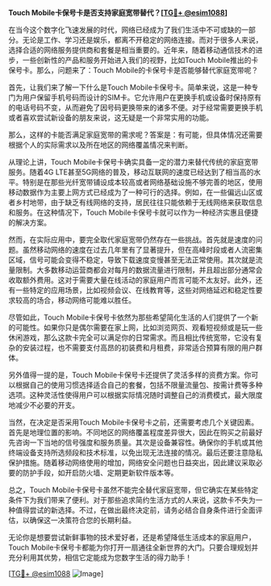 **Touch Mobile卡保号卡是否支持家庭宽带替代？[[TG💪+ @esim1088](https://t.me/s/esim1088)]**

在当今这个数字化飞速发展的时代，网络已经成为了我们生活中不可或缺的一部分。无论是工作、学习还是娱乐，都离不开稳定的网络连接。而对于很多人来说，选择合适的网络服务提供商和套餐是相当重要的。近年来，随着移动通信技术的进步，一些创新性的产品和服务开始进入我们的视野，比如Touch Mobile推出的卡保号卡。那么，问题来了：Touch Mobile的卡保号卡是否能够替代家庭宽带呢？

首先，让我们来了解一下什么是Touch Mobile卡保号卡。简单来说，这是一种专门为用户保留手机号码而设计的SIM卡。它允许用户在更换手机或设备时保持原有的电话号码不变，从而避免了因号码更换带来的诸多不便。对于经常需要更换手机或者喜欢尝试新设备的朋友来说，这无疑是一个非常实用的功能。

那么，这样的卡能否满足家庭宽带的需求呢？答案是：有可能，但具体情况还需要根据个人的实际需求以及所在地区的网络覆盖情况来判断。

从理论上讲，Touch Mobile卡保号卡确实具备一定的潜力来替代传统的家庭宽带服务。随着4G LTE甚至5G网络的普及，移动互联网的速度已经达到了相当高的水平。特别是在那些光纤宽带铺设成本较高或者网络基础设施不够完善的地区，使用移动数据作为主要上网方式已经成为了一种可行的选择。例如，在一些偏远山区或者乡村地带，由于缺乏有线网络的支持，居民往往只能依赖于无线网络来获取信息和服务。在这种情况下，Touch Mobile卡保号卡就可以作为一种经济实惠且便捷的解决方案。

然而，在实际应用中，要完全取代家庭宽带仍然存在一些挑战。首先就是速度的问题。虽然移动网络的速度在过去几年里有了显著提升，但在高峰时段或者人流密集区域，信号可能会变得不稳定，导致下载速度变慢甚至无法正常使用。其次就是流量限制。大多数移动运营商都会对每月的数据流量进行限制，并且超出部分通常会收取额外费用。这对于需要大量在线活动的家庭用户而言可能不太友好。此外，还有一些特定的应用场景，比如视频会议、在线教育等，这些对网络延迟和稳定性要求较高的场合，移动网络可能难以胜任。

尽管如此，Touch Mobile卡保号卡依然为那些希望简化生活的人们提供了一个新的可能性。如果你只是偶尔需要在家上网，比如浏览网页、观看短视频或是玩一些休闲游戏，那么这款卡完全可以满足你的日常需求。而且相比传统宽带，它没有复杂的安装过程，也不需要支付高昂的初装费和月租费，非常适合预算有限的用户群体。

另外值得一提的是，Touch Mobile卡保号卡还提供了灵活多样的资费方案。你可以根据自己的使用习惯选择适合自己的套餐，包括不限量流量包、按需计费等多种选项。这种灵活性使得用户可以根据实际情况随时调整自己的消费模式，最大限度地减少不必要的开支。

当然，在决定是否采用Touch Mobile卡保号卡之前，还需要考虑几个关键因素。首先是地理位置的影响。不同地区的网络覆盖程度差异很大，因此在购买之前最好先咨询一下当地的信号强度和服务质量。其次是设备兼容性。确保你的手机或其他终端设备支持所选频段和技术标准，以免出现无法连接的情况。最后还要注意隐私保护措施。随着移动网络使用的增加，网络安全问题也日益突出，因此建议采取必要的防护手段，如开启防火墙、定期更新软件版本等。

总之，Touch Mobile卡保号卡虽然不能完全替代家庭宽带，但它确实在某些特定条件下为我们带来了便利。对于那些追求简约生活方式的人来说，这款卡不失为一种值得尝试的新选择。不过，在做出最终决定前，请务必结合自身条件进行全面评估，以确保这一决策符合您的长期利益。

无论你是想要尝试新鲜事物的技术爱好者，还是希望降低生活成本的家庭用户，Touch Mobile卡保号卡都能为你打开一扇通往全新世界的大门。只要合理规划并充分利用其优势，相信它定能成为您数字生活的得力助手！

[[TG💪+ @esim1088](https://t.me/s/esim1088) ![Image](https://i.postimg.cc/4NQfJmqS/Snipaste-2025-05-13-00-14-12.png)]